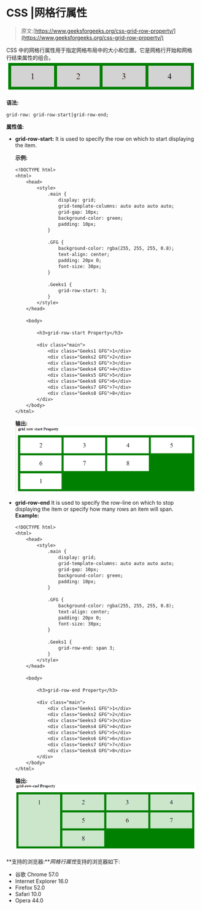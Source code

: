 # CSS |网格行属性

> 原文:[https://www.geeksforgeeks.org/css-grid-row-property/](https://www.geeksforgeeks.org/css-grid-row-property/)

CSS 中的网格行属性用于指定网格布局中的大小和位置。它是网格行开始和网格行结束属性的组合。
![](img/1a5c4e6f60a735f62c4e878f74a7d537.png)

**语法:**

```
grid-row: grid-row-start|grid-row-end;
```

**属性值:**

*   **grid-row-start:** It is used to specify the row on which to start displaying the item.

    **示例:**

    ```
    <!DOCTYPE html>
    <html>
        <head>
            <style>
                .main {
                    display: grid;
                    grid-template-columns: auto auto auto auto;
                    grid-gap: 10px;
                    background-color: green;
                    padding: 10px;
                }

                .GFG {
                    background-color: rgba(255, 255, 255, 0.8);
                    text-align: center;
                    padding: 20px 0;
                    font-size: 30px;
                }

                .Geeks1 {
                    grid-row-start: 3;
                }
            </style>
        </head>

        <body>

            <h3>grid-row-start Property</h3>

            <div class="main">
                <div class="Geeks1 GFG">1</div>
                <div class="Geeks2 GFG">2</div>
                <div class="Geeks3 GFG">3</div>
                <div class="Geeks4 GFG">4</div>
                <div class="Geeks5 GFG">5</div>
                <div class="Geeks6 GFG">6</div>
                <div class="Geeks7 GFG">7</div>
                <div class="Geeks8 GFG">8</div>
            </div>
        </body>
    </html>                    
    ```

    **输出:**
    ![](img/720c26c2ed426c72a2cfb75afc568bcd.png)

*   **grid-row-end** It is used to specify the row-line on which to stop displaying the item or specify how many rows an item will span.
    **Example:**

    ```
    <!DOCTYPE html>
    <html>
        <head>
            <style>
                .main {
                    display: grid;
                    grid-template-columns: auto auto auto auto;
                    grid-gap: 10px;
                    background-color: green;
                    padding: 10px;
                }

                .GFG {
                    background-color: rgba(255, 255, 255, 0.8);
                    text-align: center;
                    padding: 20px 0;
                    font-size: 30px;
                }

                .Geeks1 {
                    grid-row-end: span 3;
                }
            </style>
        </head>

        <body>

            <h3>grid-row-end Property</h3>

            <div class="main">
                <div class="Geeks1 GFG">1</div>
                <div class="Geeks2 GFG">2</div>
                <div class="Geeks3 GFG">3</div>
                <div class="Geeks4 GFG">4</div>
                <div class="Geeks5 GFG">5</div>
                <div class="Geeks6 GFG">6</div>
                <div class="Geeks7 GFG">7</div>
                <div class="Geeks8 GFG">8</div>
            </div>
        </body>
    </html>                    
    ```

    **输出:**
    ![](img/43406f72a8e7d07680f6f0bfc23e8c60.png)

**支持的浏览器:***网格行属性*支持的浏览器如下:

*   谷歌 Chrome 57.0
*   Internet Explorer 16.0
*   Firefox 52.0
*   Safari 10.0
*   Opera 44.0